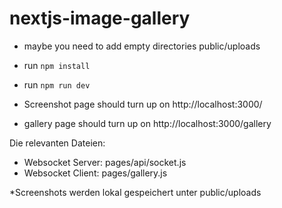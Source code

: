 # nextjs-image-gallery

* maybe you need to add empty directories public/uploads
* run `npm install`
* run `npm run dev`

* Screenshot page should turn up on http://localhost:3000/
* gallery page should turn up on http://localhost:3000/gallery

Die relevanten Dateien:
* Websocket Server: pages/api/socket.js
* Websocket Client: pages/gallery.js

*Screenshots werden lokal gespeichert unter public/uploads

